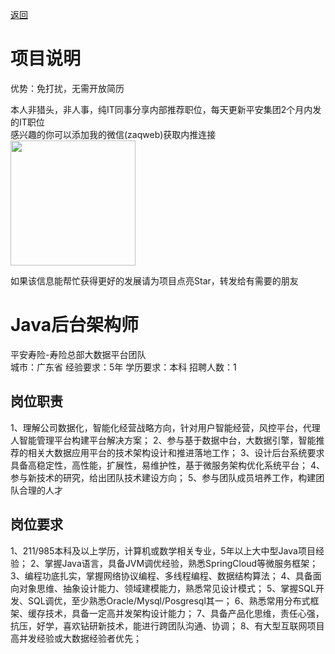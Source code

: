 [返回](../../)

# 项目说明

优势：免打扰，无需开放简历

本人非猎头，非人事，纯IT同事分享内部推荐职位，每天更新平安集团2个月内发的IT职位  
感兴趣的你可以添加我的微信(zaqweb)获取内推连接  
<img src="https://github.com/zaqweb/PA-IT-JOBS/blob/master/WechatICode.jpeg"  height="200" width="200">

如果该信息能帮忙获得更好的发展请为项目点亮Star，转发给有需要的朋友

# Java后台架构师
平安寿险-寿险总部大数据平台团队  
城市：广东省 经验要求：5年 学历要求：本科  招聘人数：1

## 岗位职责
1、理解公司数据化，智能化经营战略方向，针对用户智能经营，风控平台，代理人智能管理平台构建平台解决方案；
2、参与基于数据中台，大数据引擎，智能推荐的相关大数据应用平台的技术架构设计和推进落地工作；
3、设计后台系统要求具备高稳定性，高性能，扩展性，易维护性，基于微服务架构优化系统平台；
4、参与新技术的研究，给出团队技术建设方向；
5、参与团队成员培养工作，构建团队合理的人才

## 岗位要求
1、211/985本科及以上学历，计算机或数学相关专业，5年以上大中型Java项目经验；
2、掌握Java语言，具备JVM调优经验，熟悉SpringCloud等微服务框架；
3、编程功底扎实，掌握网络协议编程、多线程编程、数据结构算法；
4、具备面向对象思维、抽象设计能力、领域建模能力，熟悉常见设计模式；
5、掌握SQL开发、SQL调优，至少熟悉Oracle/Mysql/Posgresql其一；
6、熟悉常用分布式框架、缓存技术，具备一定高并发架构设计能力；
7、具备产品化思维，责任心强，抗压，好学，喜欢钻研新技术，能进行跨团队沟通、协调；
8、有大型互联网项目高并发经验或大数据经验者优先；




